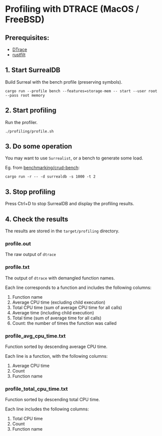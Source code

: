 # Profiling with DTRACE (MacOS / FreeBSD)

## Prerequisites:

- [DTrace](https://dtrace.org)
- [rustfilt](https://crates.io/crates/rustfilt)

## 1. Start SurrealDB

Build Surreal with the bench profile (preserving symbols).

```shell
cargo run --profile bench --features=storage-mem -- start --user root --pass root memory
```

## 2. Start profiling

Run the profiler.

```shell
./profiling/profile.sh
```

## 3. Do some operation

You may want to use `Surrealist`, or a bench to generate some load.

Eg. from [benchmarking/crud-bench](https://github.com/surrealdb/benchmarking/tree/main/crud-bench):

```shell
cargo run -r -- -d surrealdb -s 1000 -t 2
```

## 3. Stop profiling

Press Ctrl+D to stop SurrealDB and display the profiling results.

## 4. Check the results

The results are stored in the `target/profiling` directory.

### profile.out

The raw output of `dtrace`

### profile.txt

The output of `dtrace` with demangled function names.

Each line corresponds to a function and includes the following columns:

1. Function name
2. Average CPU time (excluding child execution)
3. Total CPU time (sum of average CPU time for all calls)
4. Average time (including child execution)
5. Total time (sum of average time for all calls)
6. Count: the number of times the function was called

### profile_avg_cpu_time.txt

Function sorted by descending average CPU time.

Each line is a function, with the following columns:

1. Average CPU time
2. Count
3. Function name

### profile_total_cpu_time.txt

Function sorted by descending total CPU time.

Each line includes the following columns:

1. Total CPU time
2. Count
3. Function name